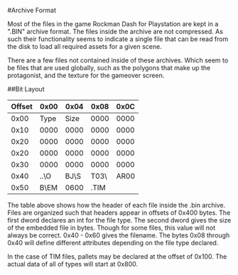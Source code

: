 #Archive Format

Most of the files in the game Rockman Dash for Playstation are kept
in a ".BIN" archive format. The files inside the archive are not
compressed. As such their functionality seems to indicate a single
file that can be read from the disk to load all required assets for
a given scene.

There are a few files not contained inside of these archives. Which
seem to be files that are used globally, such as the polygons that
make up the protagonist, and the texture for the gameover screen.

##Bit Layout

|   Offset   | 0x00 | 0x04 | 0x08 | 0x0C |
|------|------|------|------|------|
| 0x00 | Type | Size | 0000 | 0000 |
| 0x10 | 0000 | 0000 | 0000 | 0000 |
| 0x20 | 0000 | 0000 | 0000 | 0000 |
| 0x20 | 0000 | 0000 | 0000 | 0000 |
| 0x30 | 0000 | 0000 | 0000 | 0000 |
| 0x40 | ..\O | BJ\S | T03\ | AR00 |
| 0x50 | B\EM | 0600 | .TIM |      |

The table above shows how the header of each file inside the .bin
archive. Files are organized such that headers appear in offsets of
0x400 bytes. The first dword declares an int for the file type.
The second dword gives the size of the embedded file in bytes. Though for
some files, this value will not always be correct.
0x40 - 0x60 gives the filename. The bytes 0x08 through 0x40 will define
different attributes depending on the file type declared.

In the case of TIM files, pallets may be declared at the offset of
0x100. The actual data of all of types will start at 0x800. 
